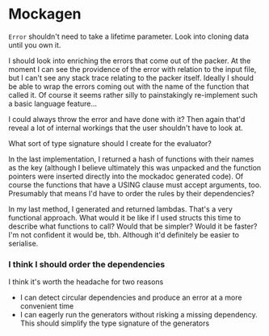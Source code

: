 # Mockagen

`Error` shouldn't need to take a lifetime parameter. Look into cloning data until you own it.

I should look into enriching the errors that come out of the packer. At the moment I can see the providence of the error with relation to the input file, but I can't see any stack trace relating to the packer itself. Ideally I should be able to wrap the errors coming out with the name of the function that called it. Of course it seems rather silly to painstakingly re-implement such a basic language feature...

I could always throw the error and have done with it? Then again that'd reveal a lot of internal workings that the user shouldn't have to look at.


What sort of type signature should I create for the evaluator?

In the last implementation, I returned a hash of functions with their names as the key (although I believe ultimately this was unpacked and the function pointers were inserted directly into the mockadoc generated code).
Of course the functions that have a USING clause must accept arguments, too.
Presumably that means I'd have to order the rules by their dependencies?

In my last method, I generated and returned lambdas. That's a very functional approach.
What would it be like if I used structs this time to describe what functions to call?
Would that be simpler? Would it be faster?
I'm not confident it would be, tbh.
Although it'd definitely be easier to serialise.


### I think I should order the dependencies
I think it's worth the headache for two reasons
 - I can detect circular dependencies and produce an error at a more convenient time
 - I can eagerly run the generators without risking a missing dependency. This should simplify the type signature of the generators
